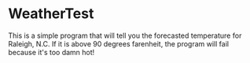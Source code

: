 # WeatherTest
This is a simple program that will tell you the forecasted temperature for Raleigh, N.C.
If it is above 90 degrees farenheit, the program will fail because it's too damn hot!
